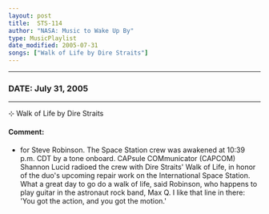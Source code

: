 ```yaml
---
layout: post
title:  STS-114
author: "NASA: Music to Wake Up By"
type: MusicPlaylist
date_modified: 2005-07-31
songs: ["Walk of Life by Dire Straits"]
---
```


----
### DATE: July 31, 2005
----
⊹ Walk of Life by Dire Straits

#### Comment:
* for Steve Robinson. The Space Station crew was awakened at 10:39 p.m. CDT by a tone onboard. CAPsule COMmunicator (CAPCOM) Shannon Lucid radioed the crew with Dire Straits' Walk of Life, in honor of the duo's upcoming repair work on the International Space Station. What a great day to go do a walk of life, said Robinson, who happens to play guitar in the astronaut rock band, Max Q. I like that line in there: 'You got the action, and you got the motion.'



<br/>
<center>
	<a target="_blank"
	   href="https://twitter.com/intent/tweet?hashtags=Space,NASA,Playlist,NASAWakeupCalls,SpaceProgram&text=🚀 {{ page.author}}, '{{ page.songs.first }}' {{ page.title }}, {{ page.date | date: '%B %d, %Y' }}. {{ site.url }}{{ page.url }}&via=nasawakeupcalls"><i class="fab fa-twitter" alt="Tweet this page" style="font-size: 1.3em;"></i></a>
	&nbsp; 	<i class="fas fa-user-astronaut" style="font-size: 1.5em;"></i> &nbsp;
    <a id="custom_amazon_link"
       type="amzn" search="#"
       category="popular music">
    <i class="fab fa-amazon" style="font-size: 1.3em;"></i></a>
</center>

<!-- Randomly resolve an individual entry from a song array -->
<script src="/assets/javascript/seedrandom.min.js"></script>
<script>
  var wake_me_up = ["Walk of Life by Dire Straits"];
  var prng = new Math.seedrandom();
  function randomSong() {
    song = wake_me_up[Math.floor(Math.random() * wake_me_up.length)];
    var amazon_link = document.getElementById("custom_amazon_link");
    amazon_link.setAttribute("search", song);
  }
  window.onload = randomSong();
</script>
